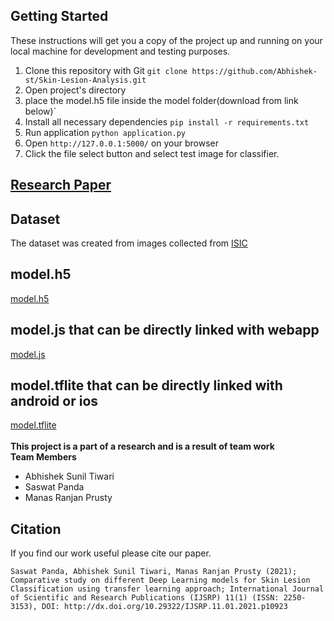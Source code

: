 
## Getting Started
These instructions will get you a copy of the project up and running on your local machine for development and testing purposes.
1. Clone this repository with Git `git clone https://github.com/Abhishek-st/Skin-Lesion-Analysis.git`
2. Open project's directory
3. place the model.h5 file inside the model folder(download from link below)`
4. Install all necessary dependencies `pip install -r requirements.txt`
5. Run application `python application.py`
6. Open `http://127.0.0.1:5000/` on your browser
7. Click the file select button and select test image for classifier.

## <a href="https://www.ijsrp.org/research-paper-0121/ijsrp-p10923.pdf">Research Paper</a>
## Dataset
The dataset was created from images collected from <a href="https://www.isic-archive.com/#!/topWithHeader/onlyHeaderTop/gallery?filter=%5B%5D">ISIC</a>
<h2>model.h5</h2>
<a href="https://drive.google.com/file/d/1ZIKZMjvVFL7h8Y04vFBHyIxUnB4kdkLr/view?usp=sharing">model.h5</a>
<br>
<h2>model.js that can be directly linked with webapp</h2>
<a href="https://drive.google.com/file/d/16V3wU2MAUu45RdJMuRlGJNagt5epnIku/view?usp=sharing">model.js</a>
<br>
<h2>model.tflite that can be directly linked with android or ios</h2>
<a href="https://drive.google.com/file/d/16X8TfBDutfI6peqfFKAigsdF7_8aVHqp/view?usp=sharing">model.tflite</a>
<br>

<br>
<b>This project is a part of a research and is a result of team work</b>
<br><strong>Team Members</strong>
<ul>
  <li>Abhishek Sunil Tiwari</li>
  <li>Saswat Panda</li>
  <li>Manas Ranjan Prusty</li>
 </ul>

## Citation
If you find our work useful please cite our paper.
```
Saswat Panda, Abhishek Sunil Tiwari, Manas Ranjan Prusty (2021); Comparative study on different Deep Learning models for Skin Lesion Classification using transfer learning approach; International Journal of Scientific and Research Publications (IJSRP) 11(1) (ISSN: 2250-3153), DOI: http://dx.doi.org/10.29322/IJSRP.11.01.2021.p10923
```
